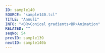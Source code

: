 ```yaml
---
ID: sample140
SOURCE: "sample140.tcl"
TITLE: "Annuli"
INFO: "<BR>Conical gradients<BR>Animation"
RELATED: ""
seqNo: 54
prevID: sample139
nextID: sample140b
---
```

